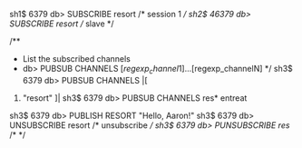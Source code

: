 sh1$ 6379 db> SUBSCRIBE resort      /* session 1 */
sh2$ 46379 db> SUBSCRIBE resort     /* slave */ 

/**
 * List the subscribed channels
 *  db> PUBSUB CHANNELS [$regexp_channel1] ... [$regexp_channelN]
 */
sh3$ 6379 db> PUBSUB CHANNELS
|[
1) "resort"
]|
sh3$ 6379 db> PUBSUB CHANNELS res* entreat


sh3$ 6379 db> PUBLISH RESORT "Hello, Aaron!"
sh3$ 6379 db> UNSUBSCRIBE resort        /* unsubscribe */
sh3$ 6379 db> PUNSUBSCRIBE res*         /* */

